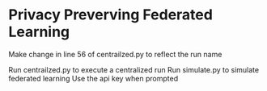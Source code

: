 # Privacy Preverving Federated Learning
 

Make change in line 56 of centrailzed.py to reflect the run name


Run centrailzed.py to execute a centralized run
Run simulate.py to simulate federated learning
Use the api key when prompted
